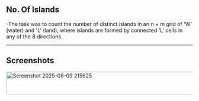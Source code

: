 ## No. Of Islands

-The task was to count the number of distinct islands in an n × m grid of 'W' (water) and 'L' (land), where islands are formed by connected 'L' cells in any of the 8 directions.

---

## Screenshots
<img width="1025" height="62" alt="Screenshot 2025-08-09 215625" src="https://github.com/user-attachments/assets/50c7960f-7304-4680-b8a0-0025a25fe02c" />
